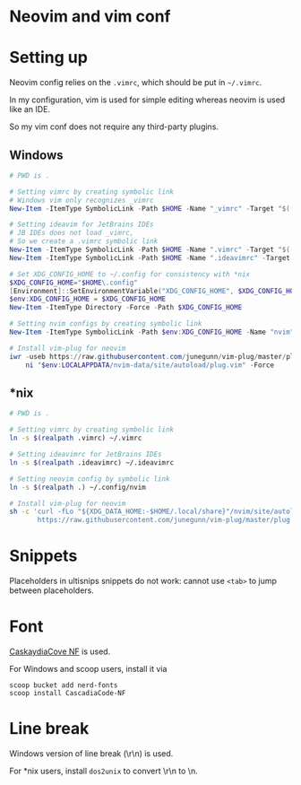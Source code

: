 # Neovim and vim conf

# Setting up 

Neovim config relies on the `.vimrc`, which should be put in `~/.vimrc`.

In my configuration, vim is used for simple editing whereas neovim is used like an IDE.

So my vim conf does not require any third-party plugins.

## Windows

```powershell
# PWD is .

# Setting vimrc by creating symbolic link
# Windows vim only recognizes _vimrc
New-Item -ItemType SymbolicLink -Path $HOME -Name "_vimrc" -Target "$((Resolve-Path .vimrc).Path)"

# Setting ideavim for JetBrains IDEs
# JB IDEs does not load _vimrc,
# So we create a .vimrc symbolic link
New-Item -ItemType SymbolicLink -Path $HOME -Name ".vimrc" -Target "$((Resolve-Path .vimrc).Path)"
New-Item -ItemType SymbolicLink -Path $HOME -Name ".ideavimrc" -Target "$((Resolve-Path .ideavimrc).Path)"

# Set XDG_CONFIG_HOME to ~/.config for consistency with *nix
$XDG_CONFIG_HOME="$HOME\.config"
[Environment]::SetEnvironmentVariable("XDG_CONFIG_HOME", $XDG_CONFIG_HOME, [System.EnvironmentVariableTarget]::User)
$env:XDG_CONFIG_HOME = $XDG_CONFIG_HOME
New-Item -ItemType Directory -Force -Path $XDG_CONFIG_HOME

# Setting nvim configs by creating symbolic link
New-Item -ItemType SymbolicLink -Path $env:XDG_CONFIG_HOME -Name "nvim" -Target "$((Resolve-Path .\nvim).Path)"

# Install vim-plug for neovim
iwr -useb https://raw.githubusercontent.com/junegunn/vim-plug/master/plug.vim |`
    ni "$env:LOCALAPPDATA/nvim-data/site/autoload/plug.vim" -Force
```

## *nix

```bash
# PWD is .

# Setting vimrc by creating symbolic link
ln -s $(realpath .vimrc) ~/.vimrc

# Setting ideavimrc for JetBrains IDEs
ln -s $(realpath .ideavimrc) ~/.ideavimrc

# Setting neovim config by symbolic link
ln -s $(realpath .) ~/.config/nvim 

# Install vim-plug for neovim
sh -c 'curl -fLo "${XDG_DATA_HOME:-$HOME/.local/share}"/nvim/site/autoload/plug.vim --create-dirs \
       https://raw.githubusercontent.com/junegunn/vim-plug/master/plug.vim

```

# Snippets

Placeholders in ultisnips snippets do not work: cannot use `<tab>` to jump between placeholders.

# Font

[CaskaydiaCove NF](https://github.com/ryanoasis/nerd-fonts/tree/master/patched-fonts/CascadiaCode) is used. 

For Windows and scoop users, install it via

```
scoop bucket add nerd-fonts
scoop install CascadiaCode-NF
```

# Line break

Windows version of line break (\r\n) is used. 

For \*nix users,  install `dos2unix` to convert \r\n to \n.
